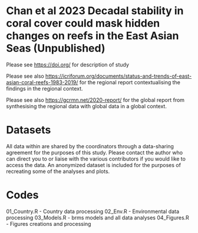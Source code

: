 # Chan et al 2023 Decadal stability in coral cover could mask hidden changes on reefs in the East Asian Seas (Unpublished)
Please see https://doi.org/ for description of study

Please see also https://icriforum.org/documents/status-and-trends-of-east-asian-coral-reefs-1983-2019/ for the regional report contextualising the findings in the regional context.

Please see also https://gcrmn.net/2020-report/ for the global report from synthesising the regional data with global data in a global context.

# Datasets
All data within are shared by the coordinators through a data-sharing agreement for the purposes of this study. Please contact the author who can direct you to or liaise with the various contributors if you would like to access the data. An anonymized dataset is included for the purposes of recreating some of the analyses and plots.

# Codes
01_Country.R - Country data processing
02_Env.R - Environmental data processing
03_Models.R - brms models and all data analyses
04_Figures.R - Figures creations and processing 
